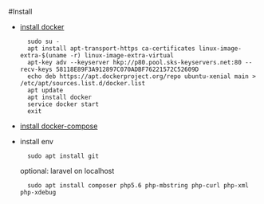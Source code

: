 #Install

- [install docker](https://docs.docker.com/engine/installation/linux/ubuntulinux/)

        sudo su -
        apt install apt-transport-https ca-certificates linux-image-extra-$(uname -r) linux-image-extra-virtual
        apt-key adv --keyserver hkp://p80.pool.sks-keyservers.net:80 --recv-keys 58118E89F3A912897C070ADBF76221572C52609D
        echo deb https://apt.dockerproject.org/repo ubuntu-xenial main > /etc/apt/sources.list.d/docker.list
        apt update
        apt install docker
        service docker start
        exit

- [install docker-compose](#https://docs.docker.com/compose/install/)
- install env 

        sudo apt install git

    optional: laravel on localhost

        sudo apt install composer php5.6 php-mbstring php-curl php-xml php-xdebug
